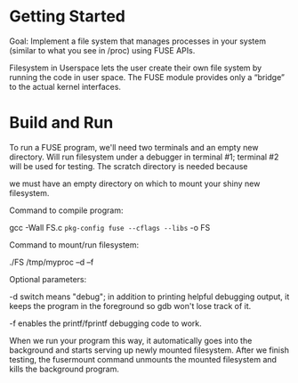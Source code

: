 <h1>Getting Started</h1>

Goal: Implement a file system that manages processes in your system (similar to what you see in /proc) using FUSE APIs.

Filesystem in Userspace lets the user create their own file system by running the code in user space. The FUSE module provides only a “bridge” to the actual kernel interfaces.

<h1>Build and Run</h1>

To run a FUSE program, we'll need two terminals and an empty new directory. Will run filesystem under a debugger in terminal #1; terminal #2 will be used for testing. The scratch directory is needed because 

we must have an empty directory on which to mount your shiny new filesystem. 

Command to compile program:

 gcc -Wall FS.c `pkg-config fuse --cflags --libs` -o FS

Command to mount/run filesystem:

 ./FS /tmp/myproc –d –f

 Optional parameters:

-d switch means "debug"; in addition to printing helpful debugging output, it keeps the program in the foreground so gdb won't lose track of it.

-f enables the printf/fprintf debugging code to work.

When we run your program this way, it automatically goes into the background and starts serving up newly mounted filesystem. After we finish testing, the fusermount command unmounts the mounted filesystem and kills the background program.
